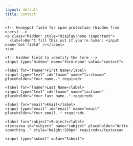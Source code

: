 ```yaml
---
layout: default
title: Contact
---
```


<!-- Hero Section -->
<section id="hero" class="hero-section">
  <div class="hero-container">
    <div class="hero-content">
      <div class="text-center text-white hero-text">
        <div class="contact-form-container">
  <!-- Netlify Forms - FREE tier includes 100 submissions/month -->
  <form name="contact" method="POST" data-netlify="true" data-netlify-honeypot="bot-field" action="/thank-you">
    
    <!-- Honeypot field for spam protection (hidden from users) -->
    <p class="hidden" style="display:none !important">
      <label>Don't fill this out if you're human: <input name="bot-field" /></label>
    </p>
    
    <!-- Hidden field to identify the form -->
    <input type="hidden" name="form-name" value="contact">
    
    <label for="fname">First Name</label>
    <input type="text" id="fname" name="firstname" placeholder="Your name.." required>

    <label for="lname">Last Name</label>
    <input type="text" id="lname" name="lastname" placeholder="Your last name.." required>

    <label for="email">Email</label>
    <input type="email" id="email" name="email" placeholder="Your email.." required>

    <label for="subject">Subject</label>
    <textarea id="subject" name="subject" placeholder="Write something.." style="height:200px" required></textarea>

    <input type="submit" value="Submit">

  </form>
</div>
      </div>
    </div>
  </div>
</section>



<style>
body {font-family: Arial, Helvetica, sans-serif;}
* {box-sizing: border-box;}

input[type=text], select, textarea {
  width: 100%;
  padding: 12px;
  border: 1px solid #ccc;
  border-radius: 4px;
  box-sizing: border-box;
  margin-top: 6px;
  margin-bottom: 16px;
  resize: vertical;
}

input[type=submit] {
  background-color: #04AA6D;
  color: white;
  padding: 12px 20px;
  border: none;
  border-radius: 4px;
  cursor: pointer;
}

input[type=submit]:hover {
  background-color: #45a049;
}

.container {
  border-radius: 5px;
  background-color: #f2f2f2;
  padding: 20px;
}
</style>